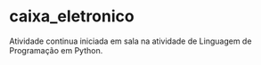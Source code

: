 # caixa_eletronico


Atividade continua iniciada em sala na atividade de Linguagem de Programação em Python.
